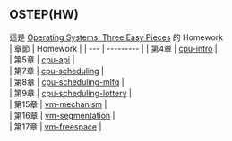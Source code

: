## OSTEP(HW)  
這是 [Operating Systems: Three Easy Pieces](https://pages.cs.wisc.edu/~remzi/OSTEP/) 的 Homework  
| 章節 | Homework |
| --- | --------- | 
| 第4章 | [cpu-intro](./cpu-intro/HW) |  
| 第5章 | [cpu-api](./cpu-api/HW) |  
| 第7章 | [cpu-scheduling](./cpu-sched/HW) |  
| 第8章 | [cpu-scheduling-mlfq](./cpu-sched-mlfq/HW) |  
| 第9章 | [cpu-scheduling-lottery](./cpu-sched-lottery/HW) |  
| 第15章 | [vm-mechanism](./vm-mechanism/HW) |  
| 第16章 | [vm-segmentation](./vm-segmentation/HW) |  
| 第17章 | [vm-freespace](./vm-freespace/HW) |